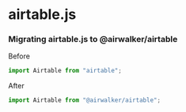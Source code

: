 # airtable.js

### Migrating airtable.js to @airwalker/airtable

Before
```ts
import Airtable from "airtable";
```

After
```ts
import Airtable from "@airwalker/airtable";
```
